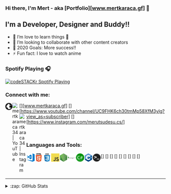 ### Hi there, I'm Mert - aka [Portfolio][www.mertkaraca.gf] 👋

## I'm a Developer, Designer and Buddy!!

- 🌱 I’m love to learn things 🤣
- 👯 I’m looking to collaborate with other content creators
- 🥅 2020 Goals: More success!!
- ⚡ Fun fact: I love to watch anime

### Spotify Playing 🎧

[<img src="https://now-playing-codestackr.vercel.app/api/spotify-playing" alt="codeSTACKr Spotify Playing" width="350" />](https://open.spotify.com/user/2spksz6u7pvocubvml45dmzfz)

### Connect with me:
[<img align="left" alt="mertkaraca.gf" width="22px" src="https://raw.githubusercontent.com/iconic/open-iconic/master/svg/globe.svg" />][www.mertkaraca.gf]
[<img align="left" alt="mertkaraca34 | YouTube" width="22px" src="https://cdn.jsdelivr.net/npm/simple-icons@v3/icons/youtube.svg" />][https://www.youtube.com/channel/UC9FHK6ch30tmMp58XfM3ylg?view_as=subscriber]
[<img align="left" alt="mertkaraca34 | Instagram" width="22px" src="https://cdn.jsdelivr.net/npm/simple-icons@v3/icons/instagram.svg" />][https://www.instagram.com/merutsudesu.cs/]

<br />

### Languages and Tools:

[<img align="left" alt="Visual Studio Code" width="26px" src="https://raw.githubusercontent.com/github/explore/80688e429a7d4ef2fca1e82350fe8e3517d3494d/topics/visual-studio-code/visual-studio-code.png" />]
[<img align="left" alt="HTML5" width="26px" src="https://raw.githubusercontent.com/github/explore/80688e429a7d4ef2fca1e82350fe8e3517d3494d/topics/html/html.png" />]
[<img align="left" alt="CSS3" width="26px" src="https://raw.githubusercontent.com/github/explore/80688e429a7d4ef2fca1e82350fe8e3517d3494d/topics/css/css.png" />]
[<img align="left" alt="JavaScript" width="26px" src="https://raw.githubusercontent.com/github/explore/80688e429a7d4ef2fca1e82350fe8e3517d3494d/topics/javascript/javascript.png" />]
[<img align="left" alt="Node.js" width="26px" src="https://raw.githubusercontent.com/github/explore/80688e429a7d4ef2fca1e82350fe8e3517d3494d/topics/nodejs/nodejs.png" />]
[<img align="left" alt="MongoDB" width="26px" src="https://raw.githubusercontent.com/github/explore/80688e429a7d4ef2fca1e82350fe8e3517d3494d/topics/mongodb/mongodb.png" />]
[<img align="left" alt="C#" width="26px" src="https://raw.githubusercontent.com/github/explore/80688e429a7d4ef2fca1e82350fe8e3517d3494d/topics/csharp/csharp.png" />]
[<img align="left" alt="C++" width="26px" src="https://raw.githubusercontent.com/github/explore/80688e429a7d4ef2fca1e82350fe8e3517d3494d/topics/cpp/cpp.png" />]
[<img align="left" alt="Terminal" width="26px" src="https://raw.githubusercontent.com/github/explore/80688e429a7d4ef2fca1e82350fe8e3517d3494d/topics/terminal/terminal.png" />]

<br />
<br />

---



<details>
  <summary>:zap: GitHub Stats</summary>

  <img align="left" alt="codeSTACKr's GitHub Stats" src="https://github-readme-stats.codestackr.vercel.app/api?username=mertkaraca34&show_icons=true&hide_border=true" />

</details>

[website]: https://mertkaraca.gf
[youtube]: https://youtube.com/channel/UC9FHK6ch30tmMp58XfM3ylg
[instagram]: https://instagram.com/merutsudesu.cs
